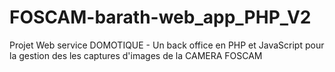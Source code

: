 # FOSCAM-barath-web_app_PHP_V2
Projet Web service DOMOTIQUE - Un back office en PHP et JavaScript pour la gestion des les captures d'images de la CAMERA FOSCAM 
